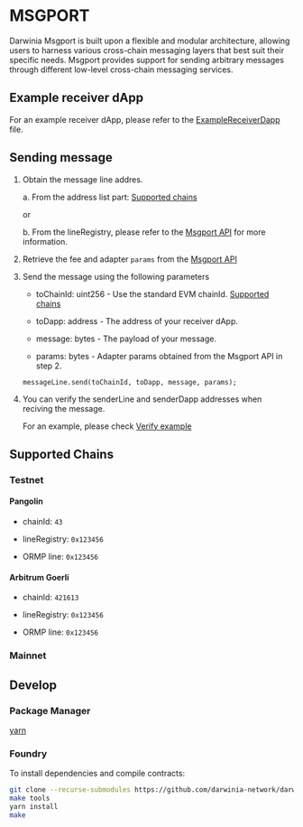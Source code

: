 # MSGPORT

Darwinia Msgport is built upon a flexible and modular architecture, allowing users to harness various cross-chain messaging layers that best suit their specific needs. Msgport provides support for sending arbitrary messages through different low-level cross-chain messaging services.

## Example receiver dApp

For an example receiver dApp, please refer to the [ExampleReceiverDapp](https://github.com/darwinia-network/darwinia-msgport/blob/main/contracts/examples/ExampleReceiverDapp.sol) file.

## Sending message

1. Obtain the message line addres.

    a. From the address list part: [Supported chains](#supported-chains)

    or

    b. From the lineRegistry, please refer to the [Msgport API](https://github.com/darwinia-network/feestimi/blob/main/README.md) for more information.

2. Retrieve the fee and adapter `params` from the [Msgport API](https://github.com/darwinia-network/feestimi/blob/main/README.md)

3. Send the message using the following parameters

    - toChainId: uint256 - Use the standard EVM chainId. [Supported chains](#supported-chains)

    - toDapp: address - The address of your receiver dApp.

    - message: bytes - The payload of your message.

    - params: bytes - Adapter params obtained from the Msgport API in step 2.

    ```sol
    messageLine.send(toChainId, toDapp, message, params);
    ```

4. You can verify the senderLine and senderDapp addresses when reciving the message.

    For an example, please check [Verify example](https://github.com/darwinia-network/darwinia-msgport/blob/main/contracts/examples/ExampleReceiverDapp.sol#L20)

## Supported Chains

### Testnet

#### Pangolin

- chainId: `43`

- lineRegistry: `0x123456`

- ORMP line: `0x123456`

#### Arbitrum Goerli

- chainId: `421613`

- lineRegistry: `0x123456`

- ORMP line: `0x123456`

### Mainnet

## Develop

### Package Manager

[yarn](https://yarnpkg.com/getting-started)

### Foundry

To install dependencies and compile contracts:

```sh
git clone --recurse-submodules https://github.com/darwinia-network/darwinia-msgport.git && cd darwinia-msgport
make tools
yarn install
make
```
